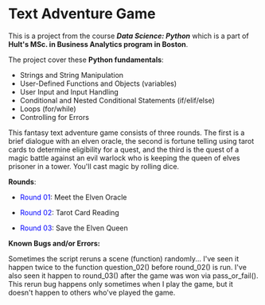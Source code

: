 # Text Adventure Game

This is a project from the course ***Data Science: Python*** which is a part of **Hult's MSc. in Business Analytics program in Boston**.

The project cover these **Python fundamentals**:

- Strings and String Manipulation
- User-Defined Functions and Objects (variables)
- User Input and Input Handling
- Conditional and Nested Conditional Statements (if/elif/else)
- Loops (for/while)
- Controlling for Errors

This fantasy text adventure game consists of three rounds. The first is a brief dialogue with an elven oracle, the second is fortune telling using tarot cards to determine eligibility for a quest, and the third is the quest of a magic battle against an evil warlock who is keeping the queen of elves prisoner in a tower. You'll cast magic by rolling dice. 

<b>Rounds</b>:

- <font color='blue'>Round 01</font>: Meet the Elven Oracle 

- <font color='blue'>Round 02</font>: Tarot Card Reading

- <font color='blue'>Round 03</font>: Save the Elven Queen



<b>Known Bugs and/or Errors:</b>

Sometimes the script reruns a scene (function) randomly... 
I've seen it happen twice to the function question_02() before round_02() is run.
I've also seen it happen to round_03() after the game was won via pass_or_fail().
This rerun bug happens only sometimes when I play the game, but it doesn't happen
to others who've played the game.

